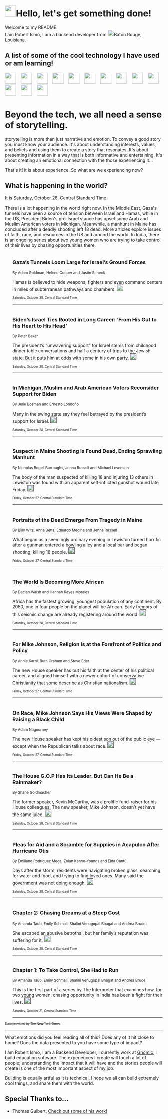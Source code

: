 <h1><img src="https://emojis.slackmojis.com/emojis/images/1643514375/3493/hot-coffee.gif?1643514375" width="35"/>Hello, let's get something done!</h1>

<p>Welcome to my README.<br/>
I am Robert Ismo, I am a backend developer from <img src="https://emojis.slackmojis.com/emojis/images/1638395689/50435/moulin_rouge.png?1638395689" width="20"/>Baton Rouge, Louisiana.</p>
<h2>A list of some of the cool technology I have used or am learning!</h2>
<p>
<img src="https://emojis.slackmojis.com/emojis/images/1643516091/21142/meow_bongotap.gif?1643516091" width="35" alt="">
<img src="https://img.shields.io/badge/Favorite%20Frontend%20Framework-SvelteKit-f83903" alt="">
<img src="https://img.shields.io/badge/Second%20Favorite-Vue-40b581" alt="">
<img src="https://img.shields.io/badge/Most%20Used%20Runtime-Nodejs-78b061" alt="">
<img src="https://emojis.slackmojis.com/emojis/images/1643517416/34482/fire.gif?1643517416" width="35" alt="">
<img src="https://img.shields.io/badge/Javascript%20But%20Better-Typescript-0078ca" alt="">
<img src="https://img.shields.io/badge/Favorite%20Language-Elixir-3e244d" alt="">
<img src="https://img.shields.io/badge/Containerize%20Everything-Docker-6ac9ef" alt="">
<img src="https://emojis.slackmojis.com/emojis/images/1643514596/5999/meow_party.gif?1643514596" width="35" alt="">
<img src="https://img.shields.io/badge/API%20Love%20Language-Graphql-de32a5" alt="">
<img src="https://img.shields.io/badge/Our%20Favorite%20Version%20Controller-Git-e94f33" alt="">
<img src="https://img.shields.io/badge/Favorite%20Database-Redis-d42d1d" alt="">
<img src="https://emojis.slackmojis.com/emojis/images/1643514559/5584/deployparrot.gif?1643514559" width="35" alt="">
<img src="https://img.shields.io/badge/Container%20Interstate-RabbitMQ-f66200" alt="">
<img src="https://img.shields.io/badge/Gotta%20Learn-Kubernetes-316adf" alt="">
<img src="https://img.shields.io/badge/Really%20Mature%20Now-WASM-654fef" alt="">
<img src="https://emojis.slackmojis.com/emojis/images/1666642497/61942/dance_vibe.gif?1666642497" width="35" alt="">
<img src="https://img.shields.io/badge/For%20My%20M1-ARM64-657d96" alt="">
<img src="https://img.shields.io/badge/Loving%20This%20So%20Much-TailwindCSS-17bcb5" alt="">
<img src="https://img.shields.io/badge/Cool%20Build%20Tool-Vite-f9cb24" alt="">
<img src="https://emojis.slackmojis.com/emojis/images/1669231376/62819/working-on-it.gif?1669231376" width="35" alt="">
<img src="https://img.shields.io/badge/Fun%20and%20Easy%20Database-MongoDB-5f8c49" alt="">
<img src="https://img.shields.io/badge/JS%20Life%20Support-NPM-c73737" alt="">
<img src="https://img.shields.io/badge/I%20Liked%20It-DynamoDB-0073b9" alt="">
<img src="https://emojis.slackmojis.com/emojis/images/1643514045/46/question.gif?1643514045" width="35" alt="">
<img src="https://img.shields.io/badge/cool-React-60d6f9" alt="">
<img src="https://img.shields.io/badge/Future%20Big%20Project-Lambda-f37e00" alt="">
<img src="https://img.shields.io/badge/NPM%20But%20Better-PNPM-f1aa07" alt="">
<img src="https://emojis.slackmojis.com/emojis/images/1643514943/9662/fbwow.gif?1643514943" width="35" alt="">
<img src="https://img.shields.io/badge/First%20Language-C-662079" alt="">
<img src="https://img.shields.io/badge/Where%20I%20Deploy%20Frontend-Vercel-000000" alt="">
<img src="https://img.shields.io/badge/Who%20Does%20not%20Want%20an%20App-Swift-f9492a" alt="">
<img src="https://emojis.slackmojis.com/emojis/images/1643514058/151/javascript.png?1643514058" width="35" alt="">
<img src="https://img.shields.io/badge/cool-Python-fbd542" alt="">
<img src="https://img.shields.io/badge/Favorite%20Something-Stripe-656cdc" alt="">
<img src="https://img.shields.io/badge/Of%20Course-HTML5-ed6327" alt="">
<img src="https://emojis.slackmojis.com/emojis/images/1660415405/60731/bomb.gif?1660415405" width="35" alt="">
<img src="https://img.shields.io/badge/hate-CSS-2964ec" alt="">
<img src="https://img.shields.io/badge/Learning-CircleCI-141215" alt="">
<img src="https://img.shields.io/badge/Learning-Rust-fbbb3b" alt="">
<img src="https://emojis.slackmojis.com/emojis/images/1660415397/60712/writing-hand.gif?1660415397" width="35" alt="">
<img src="https://img.shields.io/badge/Dev%20Browser%20of%20Choice-Firefox-cc4e26" alt="">
<img src="https://img.shields.io/badge/Recoverying%20From%20Windows-UNIX-1781e3" alt="">
<img src="https://img.shields.io/badge/LOVE-LogSeq-90c1c2" alt="">
<img src="https://emojis.slackmojis.com/emojis/images/1643514066/223/kirby.gif?1643514066" width="35" alt="">
<img src="https://img.shields.io/badge/Daily%20Driver-MacOS-e6e6e8" alt="">
<img src="https://img.shields.io/badge/Git%20Server-Github-000000" alt="">
<img src="https://img.shields.io/badge/enjoyable-EC2-f17428" alt="">
<img src="https://emojis.slackmojis.com/emojis/images/1643514239/2069/excited.gif?1643514239" width="35" alt="">
</p>
<h1>Beyond the tech, we all need a sense of storytelling.</h1>
<p>storytelling is more than just narrative and emotion. To convey a good story you must know your audience. It's about understanding interests, values, and beliefs and using them to create a story that resonates. It's about presenting information in a way that is both informative and entertaining. It's about creating an emotional connection with the those experiencing it...</p>
<p>That's it! it is about experience. So what are we experiencing now?</p>
<h2>What is happening in the world?</h2>
<p>It is Saturday, October 28, Central Standard Time</p>
<p>
There is a lot happening in the world right now. In the Middle East, Gaza&#39;s tunnels have been a source of tension between Israel and Hamas, while in the US, President Biden&#39;s pro-Israel stance has upset some Arab and Muslim American voters in Michigan. Meanwhile, a manhunt in Maine has concluded after a deadly shooting left 18 dead. More articles explore issues of faith, race, and resources in the US and around the world. In India, there is an ongoing series about two young women who are trying to take control of their lives by chasing opportunities there.</p>
<ol>
<img src="https://img.shields.io/badge/-us-blue" alt="">
<h3>Gaza’s Tunnels Loom Large for Israel’s Ground Forces</h3>
<sub>By Adam Goldman, Helene Cooper and Justin Scheck</sub>
<p>Hamas is believed to hide weapons, fighters and even command centers in miles of subterranean pathways and chambers.  <a href=""><img src="https://developer.nytimes.com/files/poweredby_nytimes_30b.png?v=1583354208352" height="20"></a></p>
<sub><sub>Saturday, October 28, Central Standard Time</sub></sub>
<hr/>
<img src="https://img.shields.io/badge/-us-blue" alt="">
<h3>Biden’s Israel Ties Rooted in Long Career: ‘From His Gut to His Heart to His Head’</h3>
<sub>By Peter Baker</sub>
<p>The president’s “unwavering support” for Israel stems from childhood dinner table conversations and half a century of trips to the Jewish state. But it puts him at odds with some in his own party.  <a href=""><img src="https://developer.nytimes.com/files/poweredby_nytimes_30b.png?v=1583354208352" height="20"></a></p>
<sub><sub>Saturday, October 28, Central Standard Time</sub></sub>
<hr/>
<img src="https://img.shields.io/badge/-us-blue" alt="">
<h3>In Michigan, Muslim and Arab American Voters Reconsider Support for Biden</h3>
<sub>By Julie Bosman and Ernesto Londoño</sub>
<p>Many in the swing state say they feel betrayed by the president’s support for Israel.  <a href=""><img src="https://developer.nytimes.com/files/poweredby_nytimes_30b.png?v=1583354208352" height="20"></a></p>
<sub><sub>Saturday, October 28, Central Standard Time</sub></sub>
<hr/>
<img src="https://img.shields.io/badge/-us-blue" alt="">
<h3>Suspect in Maine Shooting Is Found Dead, Ending Sprawling Manhunt</h3>
<sub>By Nicholas Bogel-Burroughs, Jenna Russell and Michael Levenson</sub>
<p>The body of the man suspected of killing 18 and injuring 13 others in Lewiston was found with an apparent self-inflicted gunshot wound late Friday.  <a href=""><img src="https://developer.nytimes.com/files/poweredby_nytimes_30b.png?v=1583354208352" height="20"></a></p>
<sub><sub>Friday, October 27, Central Standard Time</sub></sub>
<hr/>
<img src="https://img.shields.io/badge/-us-blue" alt="">
<h3>Portraits of the Dead Emerge From Tragedy in Maine</h3>
<sub>By Billy Witz, Anna Betts, Eduardo Medina and Jenna Russell</sub>
<p>What began as a seemingly ordinary evening in Lewiston turned horrific after a gunman entered a bowling alley and a local bar and began shooting, killing 18 people.  <a href=""><img src="https://developer.nytimes.com/files/poweredby_nytimes_30b.png?v=1583354208352" height="20"></a></p>
<sub><sub>Friday, October 27, Central Standard Time</sub></sub>
<hr/>
<img src="https://img.shields.io/badge/-world-blue" alt="">
<h3>The World Is Becoming More African</h3>
<sub>By Declan Walsh and Hannah Reyes Morales</sub>
<p>Africa has the fastest growing, youngest population of any continent. By 2050, one in four people on the planet will be African. Early tremors of this seismic change are already registering around the world.  <a href=""><img src="https://developer.nytimes.com/files/poweredby_nytimes_30b.png?v=1583354208352" height="20"></a></p>
<sub><sub>Saturday, October 28, Central Standard Time</sub></sub>
<hr/>
<img src="https://img.shields.io/badge/-us-blue" alt="">
<h3>For Mike Johnson, Religion Is at the Forefront of Politics and Policy</h3>
<sub>By Annie Karni, Ruth Graham and Steve Eder</sub>
<p>The new House speaker has put his faith at the center of his political career, and aligned himself with a newer cohort of conservative Christianity that some describe as Christian nationalism.  <a href=""><img src="https://developer.nytimes.com/files/poweredby_nytimes_30b.png?v=1583354208352" height="20"></a></p>
<sub><sub>Friday, October 27, Central Standard Time</sub></sub>
<hr/>
<img src="https://img.shields.io/badge/-us-blue" alt="">
<h3>On Race, Mike Johnson Says His Views Were Shaped by Raising a Black Child</h3>
<sub>By Adam Nagourney</sub>
<p>The new House speaker has kept his oldest son out of the public eye — except when the Republican talks about race.  <a href=""><img src="https://developer.nytimes.com/files/poweredby_nytimes_30b.png?v=1583354208352" height="20"></a></p>
<sub><sub>Friday, October 27, Central Standard Time</sub></sub>
<hr/>
<img src="https://img.shields.io/badge/-us-blue" alt="">
<h3>The House G.O.P Has Its Leader. But Can He Be a Rainmaker?</h3>
<sub>By Shane Goldmacher</sub>
<p>The former speaker, Kevin McCarthy, was a prolific fund-raiser for his House colleagues. The new speaker, Mike Johnson, doesn’t yet have the same juice.  <a href=""><img src="https://developer.nytimes.com/files/poweredby_nytimes_30b.png?v=1583354208352" height="20"></a></p>
<sub><sub>Saturday, October 28, Central Standard Time</sub></sub>
<hr/>
<img src="https://img.shields.io/badge/-world-blue" alt="">
<h3>Pleas for Aid and a Scramble for Supplies in Acapulco After Hurricane Otis</h3>
<sub>By Emiliano Rodríguez Mega, Zolan Kanno-Youngs and Elda Cantú</sub>
<p>Days after the storm, residents were navigating broken glass, searching for water and food, and trying to find loved ones. Many said the government was not doing enough.  <a href=""><img src="https://developer.nytimes.com/files/poweredby_nytimes_30b.png?v=1583354208352" height="20"></a></p>
<sub><sub>Saturday, October 28, Central Standard Time</sub></sub>
<hr/>
<img src="https://img.shields.io/badge/-world-blue" alt="">
<h3>Chapter 2: Chasing Dreams at a Steep Cost</h3>
<sub>By Amanda Taub, Emily Schmall, Shalini Venugopal Bhagat and Andrea Bruce</sub>
<p>She escaped an abusive betrothal, but her family’s reputation was suffering for it.  <a href=""><img src="https://developer.nytimes.com/files/poweredby_nytimes_30b.png?v=1583354208352" height="20"></a></p>
<sub><sub>Saturday, October 28, Central Standard Time</sub></sub>
<hr/>
<img src="https://img.shields.io/badge/-world-blue" alt="">
<h3>Chapter 1: To Take Control, She Had to Run</h3>
<sub>By Amanda Taub, Emily Schmall, Shalini Venugopal Bhagat and Andrea Bruce</sub>
<p>This is the first part of a series by The Interpreter that examines how, for two young women, chasing opportunity in India has been a fight for their lives.  <a href=""><img src="https://developer.nytimes.com/files/poweredby_nytimes_30b.png?v=1583354208352" height="20"></a></p>
<sub><sub>Saturday, October 21, Central Standard Time</sub></sub>
<hr/>
</ol>
<a href="https://developer.nytimes.com"><sub><sub>Data provided by The New York Times</sub></sub></a>
<hr/>
<p>What emotions did you feel reading all of this? Does any of it hit close to home? Does the data presented to you have some type of impact?</p>
<p>I am Robert Ismo, I am a Backend Developer, I currently work at <a href="https://gnomic.education/">Gnomic</a>, I build education software. The experiences I create will touch a lot of people; understanding the impact that it will have and the stories people will create is one of the most important aspect of my job.</p>
<p>Building is equally artful as it is technical. I hope we all can build extremely cool things, and share them with the world.</p>
<h2>Special Thanks to...</h2>
<ul>
<li>Thomas Guibert, <a href="https://github.com/thmsgbrt/thmsgbrt">Check out some of his work!</a></li>
</ul>